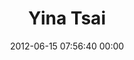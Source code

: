 ---
title: "Yina Tsai"
date: 2012-06-15 07:56:40 00:00
permalink: /yina727
twitter: ""
likes: [719]
id: 1035
gravatar: "http://www.gravatar.com/avatar/141d1e7875a28dd7ce13876b6e027db2"
---